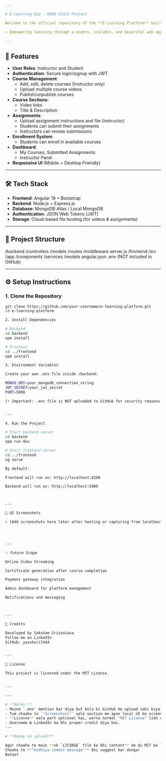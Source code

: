 ```yaml
---

# E-Learning App - MEAN Stack Project

Welcome to the official repository of the **E-Learning Platform** built with **MongoDB, Express.js, Angular, Node.js**!

> Empowering learning through a modern, scalable, and beautiful web application.

---
```


## 🚀 Features

- **User Roles**: Instructor and Student
- **Authentication**: Secure login/signup with JWT
- **Course Management**:
  - Add, edit, delete courses (Instructor only)
  - Upload multiple course videos
  - Publish/unpublish courses
- **Course Sections**:
  - Video links
  - Title & Description
- **Assignments**:
  - Upload assignment instructions and file (Instructor)
  - Students can submit their assignments
  - Instructors can review submissions
- **Enrollment System**:
  - Students can enroll in available courses
- **Dashboard**:
  - My Courses, Submitted Assignments
  - Instructor Panel
- **Responsive UI** (Mobile + Desktop Friendly)

---

## 🛠️ Tech Stack

- **Frontend**: Angular 19 + Bootstrap
- **Backend**: Node.js + Express.js
- **Database**: MongoDB Atlas / Local MongoDB
- **Authentication**: JSON Web Tokens (JWT)
- **Storage**: Cloud-based file hosting (for videos & assignments)

---

## 📁 Project Structure

/backend /controllers /models /routes /middleware server.js /frontend /src /app /components /services /models angular.json .env (NOT included in GitHub)

---

## ⚙️ Setup Instructions

### 1. Clone the Repository

```bash
git clone https://github.com/your-username/e-learning-platform.git
cd e-learning-platform

2. Install Dependencies

# Backend
cd backend
npm install

# Frontend
cd ../frontend
npm install

3. Environment Variables

Create your own .env file inside /backend:

MONGO_URI=your_mongodb_connection_string
JWT_SECRET=your_jwt_secret
PORT=5000

(⚡ Important: .env file is NOT uploaded to GitHub for security reasons.)


---

4. Run the Project

# Start backend server
cd backend
npm run dev

# Start frontend server
cd ../frontend
ng serve

By default:

Frontend will run on: http://localhost:4200

Backend will run on: http://localhost:5000



---

🎨 UI Screenshots

> (Add screenshots here later after hosting or capturing from localhost.)




---

✨ Future Scope

Online Video Streaming

Certificate generation after course completion

Payment gateway integration

Admin dashboard for platform management

Notifications and messaging



---

🙏 Credits

Developed by Saksham Srivastava
Follow me on LinkedIn
GitHub: yaxxhsri7444


---

📜 License

This project is licensed under the MIT License.


---

---

# **Notes:**
- Maine `.env` mention kar diya but bola ki GitHub me upload nahi kiya gaya (for security reason) — perfect hai.
- Tum chaaho to `"Screenshots"` wale section me apne local UI ke screen capture daal sakte ho (jab ready ho jaaye).
- **License** wala part optional hai, warna normal "MIT License" likh dena — vo GitHub suggest karta hai.
- Username & LinkedIn ka bhi proper credit diya hai.
---

# **Ready to upload!**

Agar chaaho to main **ek `LICENSE` file ka bhi content** de du MIT ke liye?  
Chaaho to **"badhiya commit message"** bhi suggest kar dunga!  
Batao?

